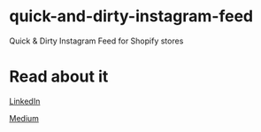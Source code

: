 # quick-and-dirty-instagram-feed
Quick &amp; Dirty Instagram Feed for Shopify stores

# Read about it
[LinkedIn](https://www.linkedin.com/pulse/quick-dirty-instagram-feed-your-shopify-store-bashar-abuarja)

[Medium](https://medium.com/@bashrj/quick-dirty-instagram-feed-for-your-shopify-store-2a77366ec31a)
